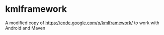 kmlframework
============

A modified copy of https://code.google.com/p/kmlframework/ to work with Android and Maven
